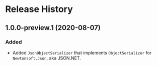 # Release History

## 1.0.0-preview.1 (2020-08-07)

### Added

- Added `JsonObjectSerializer` that implements `ObjectSerializer` for `Newtonsoft.Json`, aka JSON.NET.
